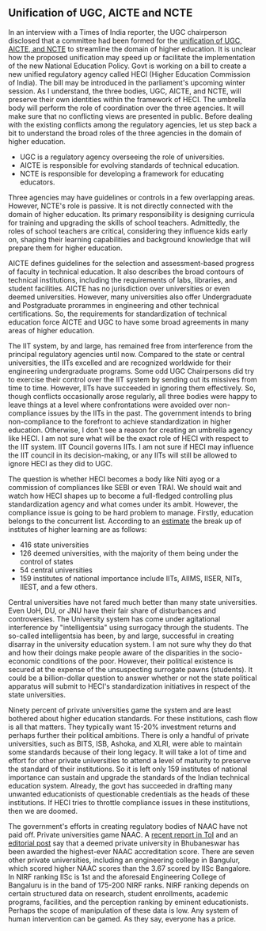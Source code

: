 ## Unification of UGC, AICTE and NCTE

In an interview with a Times of India reporter, the UGC chairperson disclosed that a committee had been formed
for the [unification of UGC, AICTE, and NCTE](https://am.linkedin.com/posts/mamidala-jagadesh-kumar-76b090146_manash-gohain-of-times-of-india-writes-the-activity-6896151745542901760-HVLe?trk=public_profile_like_view) to streamline the domain of higher education. It is unclear how the proposed unification may speed up or facilitate the
implementation of the new National Education Policy. Govt is working on a bill to create a new unified 
regulatory agency called HECI (Higher Education Commission of India). The bill may be introduced in the parliament's
upcoming winter session. As I understand, the three bodies, UGC, AICTE, and NCTE, will preserve their own identities 
within the framework of HECI. The umbrella body will perform the role of coordination over the three agencies.
It will make sure that no conflicting views are presented in public. Before dealing with the existing conflicts among
the regulatory agencies, let us step back a bit to understand the broad roles of the three agencies in the domain of 
higher education.

- UGC is a regulatory agency overseeing the role of universities.
- AICTE is responsible for evolving standards of technical education.
- NCTE is responsible for developing a framework for educating educators.

Three agencies may have guidelines or controls in a few overlapping areas. However,
NCTE's role is passive. It is not directly connected with the domain of higher education. Its primary responsibility
is designing curricula for training and upgrading the skills of school teachers. Admittedly, the roles of school
teachers are critical, considering they influence kids early on, shaping their learning capabilities and 
background knowledge that will prepare them for higher education. 

AICTE defines guidelines for the selection and assessment-based progress of faculty in technical education. It also
describes the broad contours of technical institutions, including the requirements of labs, libraries, and student
facilities. AICTE has no jurisdiction over universities or even deemed universities. However, many universities 
also offer Undergraduate and Postgraduate prorammes in engineering and other technical certifications. So, 
the requirements for standardization of technical education force AICTE and UGC to have some broad 
agreements in many areas of higher education. 

The IIT system, by and large, has remained free from interference from the principal regulatory agencies until now.
Compared to the state or central universities, the IITs excelled and are recognized worldwide for their engineering undergraduate programs. Some odd UGC Chairpersons did try to exercise their control over the IIT system by sending out its missives from time to time. However, IITs have succeeded in ignoring them effectively. 
So, though conflicts occasionally arose regularly, all three bodies were happy to leave things at a 
level where confrontations were avoided over non-compliance issues by the IITs in the past. The government intends to bring non-compliance to the forefront to achieve standardization in higher
education. Otherwise, I don't see a reason for creating an umbrella agency like HECI. I am not sure what 
will be the exact role of HECI with respect to the IIT system. IIT Council governs IITs. I am not sure if 
HECI may influence the IIT council in its decision-making, or any IITs will still be allowed to ignore HECI as 
they did to UGC. 

The question is whether HECI becomes a body like Niti ayog or a commission of compliances like SEBI
or even TRAI. We should wait and watch how HECI shapes up to become a full-fledged controlling plus standardization
agency and what comes under its ambit. However, the compliance issue is going to be hard 
problem to manage. Firstly, education belongs to the concurrent list. According to an [estimate](https://en.wikipedia.org/wiki/Higher_education_in_India)
the break up of institutes of higher learning are as follows:

- 416 state universities
- 126 deemed universities, with the majority of them being under the control of states
- 54 central universities
- 159 institutes of national importance include IITs, AIIMS, IISER, NITs, IIEST, and a few others.

Central universities have not fared much better than many state universities. Even UoH, DU, or JNU have their
fair share of disturbances and controversies. The University system has come under agitational interference by "intelligentsia" using surrogacy through the students. 
The so-called intelligentsia has been, by and large, successful in creating disarray in the university education 
system. I am not sure why they do that and how their doings make people aware of the disparities in 
the socio-economic conditions of the poor. However, their political existence is secured at the expense of
the unsuspecting surrogate pawns (students). It could be a billion-dollar question to answer whether or not 
the state political apparatus will submit to HECI's standardization initiatives in respect of the state universities. 

Ninety percent of private universities game the system and are least bothered about higher education standards.
For these institutions, cash flow is all that matters. They typically want 15-20% investment returns and
perhaps further their political ambitions. There is only a handful of private universities, such as BITS, ISB, 
Ashoka, and XLRI, were able to maintain some standards because of their long legacy. It will take 
a lot of time and effort for other private universities to attend a level of maturity to preserve the standard of
their institutions. So it is left only 159 institutes of national importance can sustain and upgrade 
the standards of the Indian technical education system. Already, the govt has succeeded in drafting many unwanted
educationists of questionable credentials as the heads of these institutions. If HECI tries to throttle compliance
issues in these institutions, then we are doomed.


The government's efforts in creating regulatory bodies of NAAC have not paid off. Private universities game NAAC. A [recent report in ToI](https://timesofindia.indiatimes.com/education/better-than-the-best-naacs-grade-discrepancies-under-lens/articleshow/94591794.cms) and an [editorial post](https://timesofindia.indiatimes.com/blogs/toi-editorials/unreliably-a-oddities-in-naac-assessment-call-for-an-urgent-audit-dont-mess-with-higher-education/) 
say that a deemed private university in Bhubaneswar has been awarded the
highest-ever NAAC accreditation score. There are seven other private universities, including an engineering college
in Bangulur, which scored higher NAAC scores than the 3.67 scored by IISc Bangalore. In NIRF ranking IISc is 1st
and the aforesaid Engineering College of Bangaluru is in the band of 175-200 NIRF ranks. NIRF ranking depends on 
certain structured data on research, student enrollments, academic programs, facilities, and the 
perception ranking by eminent educationists.  Perhaps the scope of manipulation of these data is low. Any system
of human intervention can be gamed. As they say, everyone has a price.


